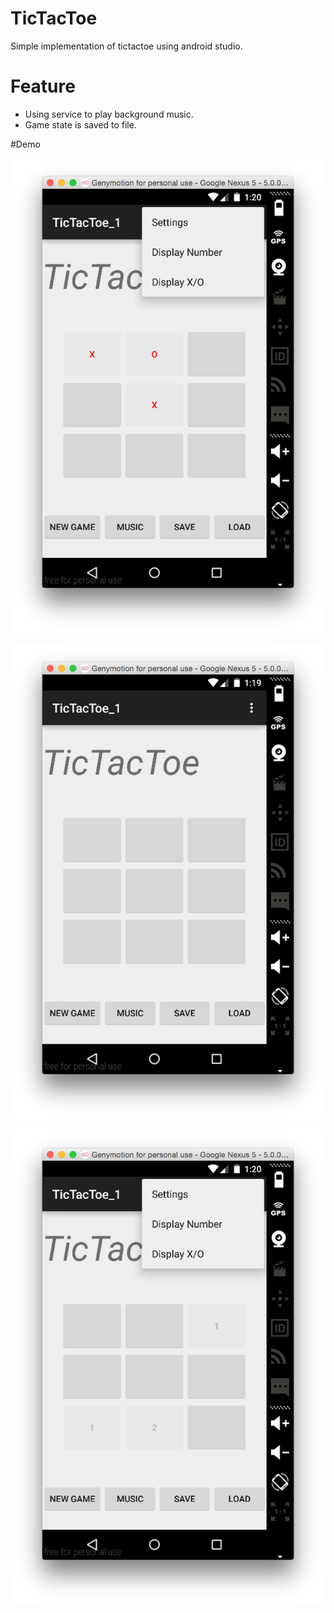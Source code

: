 # TicTacToe
Simple implementation of tictactoe using android studio.

# Feature
* Using service to play background music.
* Game state is saved to file. 

#Demo


![](https://github.com/WenhaoWu/TicTacToe/blob/master/DemoPic/DemoPic1.png)

![](https://github.com/WenhaoWu/TicTacToe/blob/master/DemoPic/DemoPic2.png)

![](https://github.com/WenhaoWu/TicTacToe/blob/master/DemoPic/DemoPic3.png)
